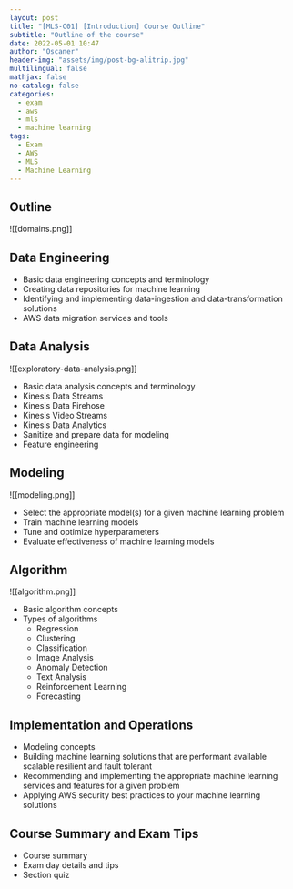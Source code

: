 ```yaml
---
layout: post
title: "[MLS-C01] [Introduction] Course Outline"
subtitle: "Outline of the course"
date: 2022-05-01 10:47
author: "Oscaner"
header-img: "assets/img/post-bg-alitrip.jpg"
multilingual: false
mathjax: false
no-catalog: false
categories:
  - exam
  - aws
  - mls
  - machine learning
tags:
  - Exam
  - AWS
  - MLS
  - Machine Learning
---
```


## Outline

![[domains.png]]

## Data Engineering

- Basic data engineering concepts and terminology
- Creating data repositories for machine learning
- Identifying and implementing data-ingestion and data-transformation solutions
- AWS data migration services and tools

## Data Analysis

![[exploratory-data-analysis.png]]

- Basic data analysis concepts and terminology
- Kinesis Data Streams
- Kinesis Data Firehose
- Kinesis Video Streams
- Kinesis Data Analytics
- Sanitize and prepare data for modeling
- Feature engineering

## Modeling

![[modeling.png]]

- Select the appropriate model(s) for a given machine learning problem
- Train machine learning models
- Tune and optimize hyperparameters
- Evaluate effectiveness of machine learning models

## Algorithm

![[algorithm.png]]

- Basic algorithm concepts
- Types of algorithms
    - Regression
    - Clustering
    - Classification
    - Image Analysis
    - Anomaly Detection
    - Text Analysis
    - Reinforcement Learning
    - Forecasting

## Implementation and Operations

- Modeling concepts
- Building machine learning solutions that are performant available scalable resilient and fault tolerant
- Recommending and implementing the appropriate machine learning services and features for a given problem
- Applying AWS security best practices to your machine learning solutions

## Course Summary and Exam Tips

- Course summary
- Exam day details and tips
- Section quiz

